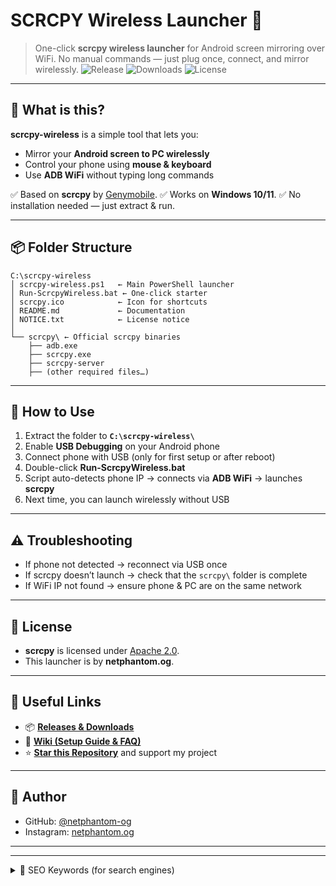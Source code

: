 <html>
<head>
  <meta charset="UTF-8">
  <meta name="google-site-verification" content="C69qm2NVXzJh9a8cIzDz6wqMqlA5_sUBr1cciWuKouQ" />
</head>
</html>

# SCRCPY Wireless Launcher 🚀

> One-click **scrcpy wireless launcher** for Android screen mirroring over WiFi.
> No manual commands — just plug once, connect, and mirror wirelessly.
![Release](https://img.shields.io/github/v/release/netphantom-og/scrcpy-wireless?style=for-the-badge)
![Downloads](https://img.shields.io/github/downloads/netphantom-og/scrcpy-wireless/total?style=for-the-badge)
![License](https://img.shields.io/github/license/netphantom-og/scrcpy-wireless?style=for-the-badge)

---

## 📌 What is this?

**scrcpy-wireless** is a simple tool that lets you:

* Mirror your **Android screen to PC wirelessly**
* Control your phone using **mouse & keyboard**
* Use **ADB WiFi** without typing long commands

✅ Based on **scrcpy** by [Genymobile](https://github.com/Genymobile/scrcpy).
✅ Works on **Windows 10/11**.
✅ No installation needed — just extract & run.

---

## 📦 Folder Structure

```
C:\scrcpy-wireless
│ scrcpy-wireless.ps1   ← Main PowerShell launcher
│ Run-ScrcpyWireless.bat ← One-click starter
│ scrcpy.ico            ← Icon for shortcuts
│ README.md             ← Documentation
│ NOTICE.txt            ← License notice
│
└── scrcpy\ ← Official scrcpy binaries
    ├── adb.exe
    ├── scrcpy.exe
    ├── scrcpy-server
    ├── (other required files…)
```

---

## 🚀 How to Use

1. Extract the folder to **`C:\scrcpy-wireless\`**
2. Enable **USB Debugging** on your Android phone
3. Connect phone with USB (only for first setup or after reboot)
4. Double-click **Run-ScrcpyWireless.bat**
5. Script auto-detects phone IP → connects via **ADB WiFi** → launches **scrcpy**
6. Next time, you can launch wirelessly without USB

---

## ⚠️ Troubleshooting

* If phone not detected → reconnect via USB once
* If scrcpy doesn’t launch → check that the `scrcpy\` folder is complete
* If WiFi IP not found → ensure phone & PC are on the same network

---

## 📜 License

* **scrcpy** is licensed under [Apache 2.0](https://github.com/Genymobile/scrcpy).
* This launcher is by **netphantom.og**.

---
## 🔗 Useful Links  

- 📦 **[Releases & Downloads](https://github.com/netphantom-og/scrcpy-wireless/releases)**  
- 📖 **[Wiki (Setup Guide & FAQ)](https://github.com/netphantom-og/scrcpy-wireless/wiki)**  
- ⭐ **[Star this Repository](https://github.com/netphantom-og/scrcpy-wireless/stargazers)** and support my project  

---

## 📢 Author

* GitHub: [@netphantom-og](https://github.com/netphantom-og)
* Instagram: [netphantom.og](https://instagram.com/netphantom.og)

  

---

---

<details>
<summary>🔑 SEO Keywords (for search engines)</summary>

- scrcpy wireless launcher  
- mirror Android screen to PC wirelessly  
- scrcpy wireless Windows 10  
- adb wireless connect tool  
- android screen mirroring tool  
- one click scrcpy wireless  
- scrcpy wireless without USB  
- alternative to Miracast for Android  
- free android screen mirroring PC  
- android wireless display with scrcpy  
- scrcpy launcher for Windows  
- connect Android to PC without cable  
- scrcpy adb connect automatically  
- best tool to mirror Android phone to PC  
- android screen control from PC wireless  
</details>

